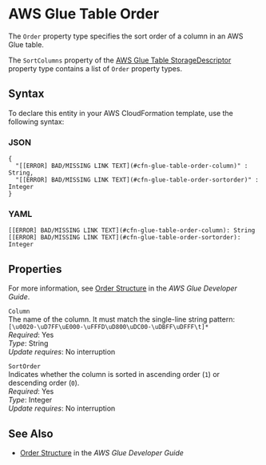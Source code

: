 # AWS Glue Table Order<a name="aws-properties-glue-table-order"></a>

<a name="aws-properties-glue-table-order-description"></a>The `Order` property type specifies the sort order of a column in an AWS Glue table\.

<a name="aws-properties-glue-table-order-inheritance"></a> The `SortColumns` property of the [AWS Glue Table StorageDescriptor](aws-properties-glue-table-storagedescriptor.md) property type contains a list of `Order` property types\.

## Syntax<a name="aws-properties-glue-table-order-syntax"></a>

To declare this entity in your AWS CloudFormation template, use the following syntax:

### JSON<a name="aws-properties-glue-table-order-syntax.json"></a>

```
{
  "[[ERROR] BAD/MISSING LINK TEXT](#cfn-glue-table-order-column)" : String,
  "[[ERROR] BAD/MISSING LINK TEXT](#cfn-glue-table-order-sortorder)" : Integer
}
```

### YAML<a name="aws-properties-glue-table-order-syntax.yaml"></a>

```
[[ERROR] BAD/MISSING LINK TEXT](#cfn-glue-table-order-column): String
[[ERROR] BAD/MISSING LINK TEXT](#cfn-glue-table-order-sortorder): Integer
```

## Properties<a name="aws-properties-glue-table-order-properties"></a>

For more information, see [Order Structure](http://docs.aws.amazon.com/glue/latest/dg/aws-glue-api-catalog-tables.html#aws-glue-api-catalog-tables-Order) in the *AWS Glue Developer Guide*\.

`Column`  
The name of the column\. It must match the single\-line string pattern: `[\u0020-\uD7FF\uE000-\uFFFD\uD800\uDC00-\uDBFF\uDFFF\t]*`  
 *Required*: Yes  
 *Type*: String  
 *Update requires*: No interruption 

`SortOrder`  
Indicates whether the column is sorted in ascending order \(`1`\) or descending order \(`0`\)\.  
 *Required*: Yes  
 *Type*: Integer  
 *Update requires*: No interruption 

## See Also<a name="aws-properties-glue-table-order-seealso"></a>

+ [Order Structure](http://docs.aws.amazon.com/glue/latest/dg/aws-glue-api-catalog-tables.html#aws-glue-api-catalog-tables-Order) in the *AWS Glue Developer Guide*